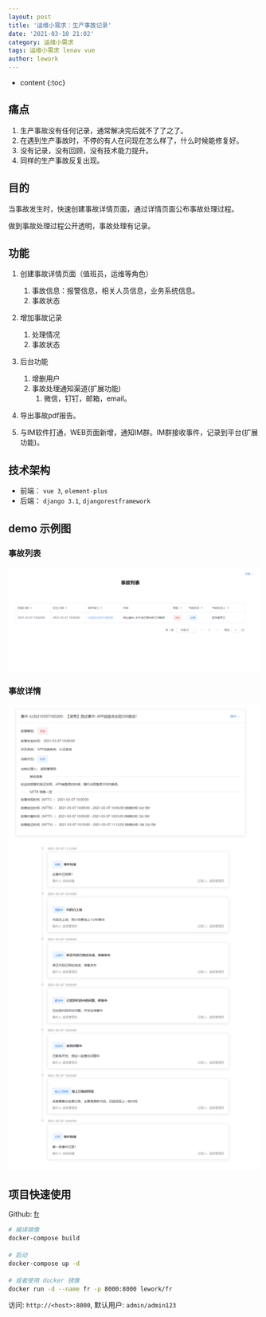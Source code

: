 ```yaml
---
layout: post
title: '运维小需求：生产事故记录'
date: '2021-03-10 21:02'
category: 运维小需求
tags: 运维小需求 lenav vue
author: lework
---
```

* content
{:toc}

## 痛点

1. 生产事故没有任何记录，通常解决完后就不了了之了。
2. 在遇到生产事故时，不停的有人在问现在怎么样了，什么时候能修复好。
3. 没有记录，没有回顾，没有技术能力提升。
4. 同样的生产事故反复出现。

## 目的

当事故发生时，快速创建事故详情页面，通过详情页面公布事故处理过程。

做到事故处理过程公开透明，事故处理有记录。




## 功能

1. 创建事故详情页面（值班员，运维等角色）
   1. 事故信息：报警信息，相关人员信息，业务系统信息。
   2. 事故状态
   
2. 增加事故记录
   1. 处理情况
   2. 事故状态
   
3. 后台功能
   1. 增删用户
   2. 事故处理通知渠道(扩展功能)
      1. 微信，钉钉，邮箱，email。
   
4. 导出事故pdf报告。

5. 与IM软件打通，WEB页面新增，通知IM群。IM群接收事件，记录到平台(扩展功能)。

   

## 技术架构

- 前端： `vue 3`,  `element-plus`
- 后端： `django 3.1`, `djangorestframework`



## demo 示例图

### 事故列表

![event.png](https://raw.githubusercontent.com/lework/fr/master/img/event.png)

### 事故详情
![record](https://raw.githubusercontent.com/lework/fr/master/img/record.png)



## 项目快速使用

Github: [fr](https://github.com/lework/fr)

```bash
# 编译镜像
docker-compose build

# 启动
docker-compose up -d

# 或者使用 docker 镜像
docker run -d --name fr -p 8000:8000 lework/fr
```

访问: `http://<host>:8000`,  默认用户: `admin/admin123`